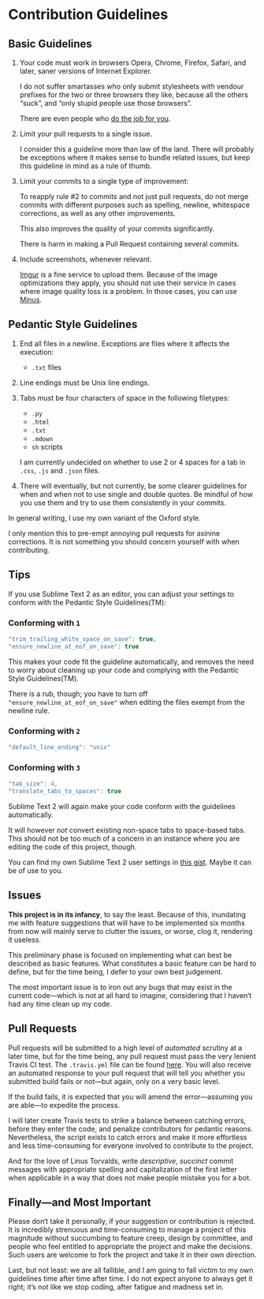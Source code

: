 Contribution Guidelines
=======================

Basic Guidelines
----------------
1. Your code must work in browsers Opera, Chrome, Firefox, Safari, and later, saner versions of Internet Explorer.

    I do not suffer smartasses who only submit stylesheets with vendour prefixes for the two or three browsers they like, because all the others “suck”, and “only stupid people use those browsers”.

    There are even people who [do the job for you](http://border-radius.com/).

2. Limit your pull requests to a single issue.

    I consider this a guideline more than law of the land. There will probably be exceptions where it makes sense to bundle related issues, but keep this guideline in mind as a rule of thumb.

3. Limit your commits to a single type of improvement:

    To reapply rule #2 to commits and not just pull requests, do not merge commits with different purposes such as spelling, newline, whitespace corrections, as well as any other improvements.

    This also improves the quality of your commits significantly.

    There is harm in making a Pull Request containing several commits.

4. Include screenshots, whenever relevant.

    [Imgur](http://imgur.com/) is a fine service to upload them. Because of the image optimizations they apply, you should not use their service in cases where image quality loss is a problem. In those cases, you can use [Minus](http://minus.com).

Pedantic Style Guidelines
-------------------------
1. End all files in a newline. Exceptions are files where it affects the execution:
    * `.txt` files

2. Line endings must be Unix line endings.

3. Tabs must be four characters of space in the following filetypes:
    * `.py`
    * `.html`
    * `.txt`
    * `.mdown`
    * `sh` scripts

    I am currently undecided on whether to use 2 or 4 spaces for a tab in `.css`, `.js` and `.json` files.

4. There will eventually, but not currently, be some clearer guidelines for when and when not to use single and double quotes. Be mindful of how you use them and try to use them consistently in your commits.

In general writing, I use my own variant of the Oxford style.

I only mention this to pre-empt annoying pull requests for asinine corrections. It is not something you should concern yourself with when contributing.

Tips
----
If you use Sublime Text 2 as an editor, you can adjust your settings to conform with the Pedantic Style Guidelines(TM):

### Conforming with `1`
```js
"trim_trailing_white_space_on_save": true,
"ensure_newline_at_eof_on_save": true
```

This makes your code fit the guideline automatically, and removes the need to worry about cleaning up your code and complying with the Pedantic Style Guidelines(TM).

There is a rub, though; you have to turn off `"ensure_newline_at_eof_on_save"` when editing the files exempt from the newline rule.

### Conforming with `2`
```js
"default_line_ending": "unix"
```

### Conforming with `3`
```js
"tab_size": 4,
"translate_tabs_to_spaces": true
```

Sublime Text 2 will again make your code conform with the guidelines automatically.

It will however *not* convert existing non-space tabs to space-based tabs. This should not be too much of a concern in an instance where you are editing the code of this project, though.

You can find my own Sublime Text 2 user settings in [this gist](https://gist.github.com/4140423). Maybe it can be of use to you.

Issues
------
**This project is in its infancy**, to say the least. Because of this, inundating me with feature suggestions that will have to be implemented six months from now will mainly serve to clutter the issues, or worse, clog it, rendering it useless.

This preliminary phase is focused on implementing what can best be described as basic features. What constitutes a basic feature can be hard to define, but for the time being, I defer to your own best judgement.

The most important issue is to iron out any bugs that may exist in the current code—which is not at all hard to imagine, considering that I haven‘t had any time clean up my code.

Pull Requests
-------------
Pull requests will be submitted to a high level of *automated* scrutiny at a later time, but for the time being, any pull request must pass the very lenient Travis CI test. The `.travis.yml` file can be found [here](https://github.com/ndarville/pony-forum/blob/master/.travis.yml). You will also receive an automated response to your pull request that will tell you whether you submitted build fails or not—but again, only on a very basic level.

If the build fails, it is expected that you will amend the error—assuming you are able—to expedite the process.

I will later create Travis tests to strike a balance between catching errors, before they enter the code, and penalize contributors for pedantic reasons. Nevertheless, the script exists to catch errors and make it more effortless and less time-consuming for everyone involved to contribute to the project.

And for the love of Linus Torvalds, write *descriptive*, *succinct* commit messages with appropriate spelling and capitalization of the first letter when applicable in a way  that does not make people mistake you for a bot.

Finally—and Most Important
--------------------------
Please don‘t take it personally, if your suggestion or contribution is rejected. It is incredibly strenuous and time-consuming to manage a project of this magnitude without succumbing to feature creep, design by committee, and people who feel entitled to appropriate the project and make the decisions. Such users are welcome to fork the project and take it in their own direction.

Last, but not least: we are all fallible, and I am going to fall victim to my own guidelines time after time after time. I do not expect anyone to always get it right; it’s not like we stop coding, after fatigue and madness set in.
